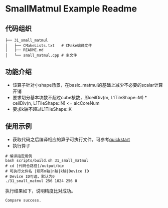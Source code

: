 # SmallMatmul Example Readme
## 代码组织
```
├── 31_small_matmul
│   ├── CMakeLists.txt   # CMake编译文件
│   ├── README.md
│   └── small_matmul.cpp # 主文件
```
## 功能介绍
- 该算子针对小shape场景，在basic_matmul的基础上减少不必要的scalar计算开销
- 要求切分基本块数不超过cube核数，即ceilDiv(m, L1TileShape::M) * ceilDiv(n, L1TileShape::N) <= aicCoreNum
- 要求k轴不超过L1TileShape::K
## 使用示例
- 获取代码之后编译相应的算子可执行文件，可参考[quickstart](../../docs/quickstart.md#算子编译)
- 执行算子
```
# 编译指定用例
bash scripts/build.sh 31_small_matmul
# cd [代码仓路径]/output/bin
# 可执行文件名 |矩阵m轴|n轴|k轴|Device ID
# Device ID可选，默认为0
./31_small_matmul 256 1024 256 0
```
执行结果如下，说明精度比对成功。
```
Compare success.
```